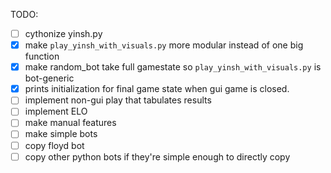 TODO:
- [ ] cythonize yinsh.py
- [x] make `play_yinsh_with_visuals.py` more modular instead of one big function
- [x] make random_bot take full gamestate so `play_yinsh_with_visuals.py` is bot-generic
- [x] prints initialization for final game state when gui game is closed.
- [ ] implement non-gui play that tabulates results
- [ ] implement ELO
- [ ] make manual features
- [ ] make simple bots
- [ ] copy floyd bot
- [ ] copy other python bots if they're simple enough to directly copy
